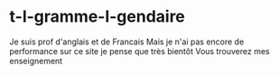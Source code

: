 # t-l-gramme-l-gendaire
Je suis prof d'anglais et de Francais
Mais je n'ai pas encore de performance sur ce site je pense que très bientôt
Vous trouverez mes enseignement
